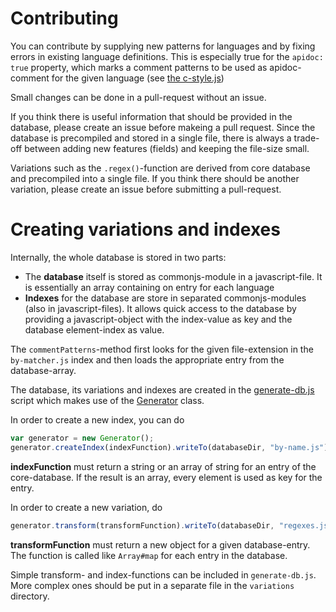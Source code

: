 # Contributing

You can contribute by supplying new patterns for languages and by fixing errors
in existing language definitions. This is especially true for the `apidoc: true`
property, which marks a comment patterns to be used as apidoc-comment for the given
language (see [the c-style.js](../languages/patterns/common/c-style.js))

Small changes can be done in a pull-request without an issue.

If you think there is useful information that should be provided in the database,
please create an issue before makeing a pull request. Since the database is
precompiled and stored in a single file, there is always a trade-off between
adding new features (fields) and keeping the file-size small.

Variations such as the `.regex()`-function are derived from core database and precompiled
into a single file. If you think there should be another variation, please create an issue
before submitting a pull-request.

# Creating variations and indexes

Internally, the whole database is stored in two parts:

- The **database** itself is stored as commonjs-module in a javascript-file.
  It is essentially an array containing on entry for each language
- **Indexes** for the database are store in separated commonjs-modules (also in javascript-files).
  It allows quick access to the database by providing a javascript-object with the index-value as
  key and the database element-index as value.

The `commentPatterns`-method first looks for the given file-extension in the `by-matcher.js` index
and then loads the appropriate entry from the database-array.

The database, its variations and indexes are created in the [generate-db.js](../build/generate-db.js)
script which makes use of the [Generator](../build/generator.js) class.

In order to create a new index, you can do

```js
var generator = new Generator();
generator.createIndex(indexFunction).writeTo(databaseDir, "by-name.js");
```

**indexFunction** must return a string or an array of string for an entry of the core-database.
If the result is an array, every element is used as key for the entry.

In order to create a new variation, do

```js
generator.transform(transformFunction).writeTo(databaseDir, "regexes.js");
```

**transformFunction** must return a new object for a given database-entry. The function
is called like `Array#map` for each entry in the database.

Simple transform- and index-functions can be included in `generate-db.js`. More complex ones
should be put in a separate file in the `variations` directory.
